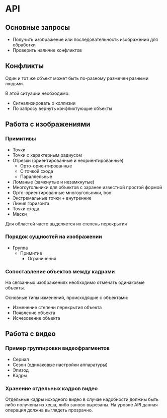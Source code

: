 # API

## Основные запросы

* Получить изображение или последовательность изображений для обработки
* Проверить наличие конфликтов

## Конфликты

Один и тот же объект может быть по-разному размечен разными людьми.

В этой ситуации необходимо:

* Сигнализировать о коллизии
* По запросу вернуть конфликтующие объекты

## Работа с изображениями

### Примитивы

* Точки
* Точки с характерным радиусом
* Отрезки (ориентированные и неориентированные)
    * Орто-ориентированные
    * С точкой схода
    * Параллельные
* Ломаные (замкнутые и незамкнутые)
* Многоугольники для объектов с заранее известной простой формой
* Орто-ориентированные многоугольники, box
* Экстремальные точки + внутренние
* Линия горизонта
* Точки схода
* Маски

Для областей часто выделяется их степень перекрытия

### Порядок сущностей на изображении
* Группа
    * Примитив
        * Ограничения

### Сопоставление объектов между кадрами

На связанных изображениях необходимо отмечать одинаковые объекты.

Основные типы изменений, происходящие с объектами:
* Изменение степени перекрытия объекта
* Появление объекта
* Исчезовение объекта

## Работа с видео

### Пример группировки видеофрагментов

* Сериал
* Сезон (одинаковые настройки аппаратуры)
* Эпизод
* Кадры

### Хранение отдельных кадров видео

Отдельные кадры исходного видео в случае надобности должны быть либо получены из хеша, либо заново вырезаны. На уровне API данная операция должна выглядеть прозрачно.